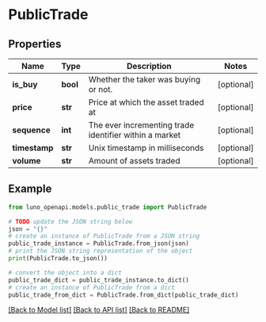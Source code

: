# PublicTrade


## Properties

Name | Type | Description | Notes
------------ | ------------- | ------------- | -------------
**is_buy** | **bool** | Whether the taker was buying or not. | [optional] 
**price** | **str** | Price at which the asset traded at | [optional] 
**sequence** | **int** | The ever incrementing trade identifier within a market | [optional] 
**timestamp** | **str** | Unix timestamp in milliseconds | [optional] 
**volume** | **str** | Amount of assets traded | [optional] 

## Example

```python
from luno_openapi.models.public_trade import PublicTrade

# TODO update the JSON string below
json = "{}"
# create an instance of PublicTrade from a JSON string
public_trade_instance = PublicTrade.from_json(json)
# print the JSON string representation of the object
print(PublicTrade.to_json())

# convert the object into a dict
public_trade_dict = public_trade_instance.to_dict()
# create an instance of PublicTrade from a dict
public_trade_from_dict = PublicTrade.from_dict(public_trade_dict)
```
[[Back to Model list]](../README.md#documentation-for-models) [[Back to API list]](../README.md#documentation-for-api-endpoints) [[Back to README]](../README.md)


